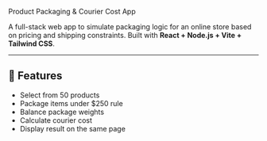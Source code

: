  Product Packaging & Courier Cost App

A full-stack web app to simulate packaging logic for an online store based on pricing and shipping constraints. Built with **React + Node.js + Vite + Tailwind CSS**.

---

## 🚀 Features

- Select from 50 products
- Package items under $250 rule
- Balance package weights
- Calculate courier cost
- Display result on the same page
